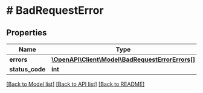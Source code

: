 # # BadRequestError

## Properties

Name | Type | Description | Notes
------------ | ------------- | ------------- | -------------
**errors** | [**\OpenAPI\Client\Model\BadRequestErrorErrors[]**](BadRequestErrorErrors.md) |  | [optional]
**status_code** | **int** |  | [optional]

[[Back to Model list]](../../README.md#models) [[Back to API list]](../../README.md#endpoints) [[Back to README]](../../README.md)
